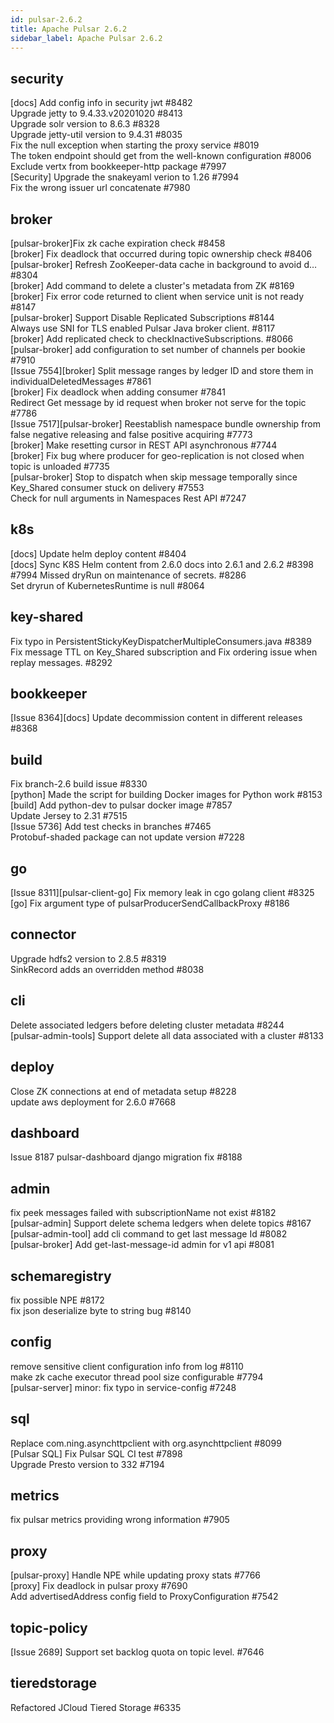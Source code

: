 ```yaml
---
id: pulsar-2.6.2
title: Apache Pulsar 2.6.2 
sidebar_label: Apache Pulsar 2.6.2 
---
```


## security
[docs] Add config info in security jwt #8482  
Upgrade jetty to 9.4.33.v20201020 #8413  
Upgrade solr version to 8.6.3 #8328  
Upgrade jetty-util version to 9.4.31 #8035  
Fix the null exception when starting the proxy service #8019  
The token endpoint should get from the well-known configuration #8006  
Exclude vertx from bookkeeper-http package #7997  
[Security] Upgrade the snakeyaml verion to 1.26 #7994  
Fix the wrong issuer url concatenate #7980  

## broker
[pulsar-broker]Fix zk cache expiration check #8458  
[broker] Fix deadlock that occurred during topic ownership check #8406  
[pulsar-broker] Refresh ZooKeeper-data cache in background to avoid d… #8304  
[broker] Add command to delete a cluster's metadata from ZK #8169  
[broker] Fix error code returned to client when service unit is not ready #8147  
[pulsar-broker] Support Disable Replicated Subscriptions #8144  
Always use SNI for TLS enabled Pulsar Java broker client. #8117  
[broker] Add replicated check to checkInactiveSubscriptions. #8066  
[pulsar-broker] add configuration to set number of channels per bookie #7910  
[Issue 7554][broker] Split message ranges by ledger ID and store them in individualDeletedMessages #7861  
[broker] Fix deadlock when adding consumer #7841  
Redirect Get message by id request when broker not serve for the topic #7786  
[Issue 7517][pulsar-broker] Reestablish namespace bundle ownership from false negative releasing and false positive acquiring #7773  
[broker] Make resetting cursor in REST API asynchronous #7744  
[broker] Fix bug where producer for geo-replication is not closed when topic is unloaded #7735  
[pulsar-broker] Stop to dispatch when skip message temporally since Key_Shared consumer stuck on delivery #7553  
Check for null arguments in Namespaces Rest API #7247  

## k8s
[docs] Update helm deploy content #8404  
[docs] Sync K8S Helm content from 2.6.0 docs into 2.6.1 and 2.6.2 #8398  
#7994 Missed dryRun on maintenance of secrets. #8286  
Set dryrun of KubernetesRuntime is null #8064  

## key-shared
Fix typo in PersistentStickyKeyDispatcherMultipleConsumers.java #8389  
Fix message TTL on Key_Shared subscription and Fix ordering issue when replay messages. #8292  

## bookkeeper
[Issue 8364][docs] Update decommission content in different releases #8368  

## build
Fix branch-2.6 build issue #8330  
[python] Made the script for building Docker images for Python work #8153  
[build] Add python-dev to pulsar docker image #7857  
Update Jersey to 2.31 #7515  
[Issue 5736] Add test checks in branches #7465  
Protobuf-shaded package can not update version #7228  

## go
[Issue 8311][pulsar-client-go] Fix memory leak in cgo golang client #8325  
[go] Fix argument type of pulsarProducerSendCallbackProxy #8186  

## connector
Upgrade hdfs2 version to 2.8.5 #8319  
SinkRecord adds an overridden method #8038  

## cli
Delete associated ledgers before deleting cluster metadata #8244  
[pulsar-admin-tools] Support delete all data associated with a cluster #8133  

## deploy
Close ZK connections at end of metadata setup #8228  
update aws deployment for 2.6.0 #7668  

## dashboard
Issue 8187 pulsar-dashboard django migration fix #8188  

## admin
fix peek messages failed with subscriptionName not exist #8182  
[pulsar-admin] Support delete schema ledgers when delete topics #8167  
[pulsar-admin-tool] add cli command to get last message Id #8082  
[pulsar-broker] Add get-last-message-id admin for v1 api #8081  

## schemaregistry
fix possible NPE #8172  
fix json deserialize byte to string bug #8140  

## config
remove sensitive client configuration info from log #8110  
make zk cache executor thread pool size configurable #7794  
[pulsar-server] minor: fix typo in service-config #7248  

## sql
Replace com.ning.asynchttpclient with org.asynchttpclient #8099  
[Pulsar SQL] Fix Pulsar SQL CI test #7898  
Upgrade Presto version to 332 #7194  

## metrics
fix pulsar metrics providing wrong information #7905  

## proxy
[pulsar-proxy] Handle NPE while updating proxy stats #7766  
[proxy] Fix deadlock in pulsar proxy #7690  
Add advertisedAddress config field to ProxyConfiguration #7542  

## topic-policy
[Issue 2689] Support set backlog quota on topic level. #7646  

## tieredstorage
Refactored JCloud Tiered Storage #6335  

